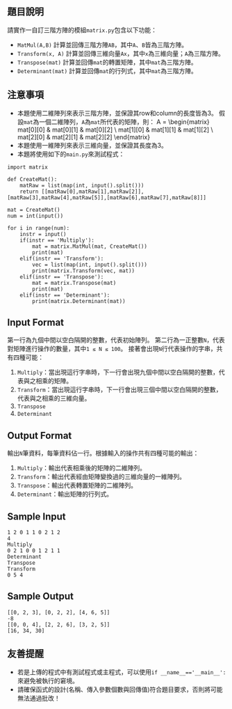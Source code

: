 ## 題目說明
請實作一自訂三階方陣的模組`matrix.py`包含以下功能：
* `MatMul(A,B)`
計算並回傳三階方陣`AB`，其中`A`、`B`皆為三階方陣。
* `Transform(x, A)`
計算並回傳三維向量`Ax`，其中`x`為三維向量；`A`為三階方陣。
* `Transpose(mat)`
計算並回傳`mat`的轉置矩陣，其中`mat`為三階方陣。
* `Determinant(mat)`
計算並回傳`mat`的行列式，其中`mat`為三階方陣。

## 注意事項
* 本題使用二維陣列來表示三階方陣，並保證其row和column的長度皆為3。
假設`mat`為一個二維陣列，`A`為`mat`所代表的矩陣，則：
 A =
 \begin{matrix}
   mat[0][0] & mat[0][1] & mat[0][2] \\
   mat[1][0] & mat[1][1] & mat[1][2] \\
   mat[2][0] & mat[2][1] & mat[2][2]
  \end{matrix}
* 本題使用一維陣列來表示三維向量，並保證其長度為3。
* 本題將使用如下的`main.py`來測試程式：
```python=
import matrix

def CreateMat():
    matRaw = list(map(int, input().split()))
    return [[matRaw[0],matRaw[1],matRaw[2]],[matRaw[3],matRaw[4],matRaw[5]],[matRaw[6],matRaw[7],matRaw[8]]]

mat = CreateMat()
num = int(input())

for i in range(num):
    instr = input()
    if(instr == 'Multiply'):
        mat = matrix.MatMul(mat, CreateMat())
        print(mat)
    elif(instr == 'Transform'):
        vec = list(map(int, input().split()))
        print(matrix.Transform(vec, mat))
    elif(instr == 'Transpose'):
        mat = matrix.Transpose(mat)
        print(mat)
    elif(instr == 'Determinant'):
        print(matrix.Determinant(mat))
```

## Input Format ##
第一行為九個中間以空白隔開的整數，代表初始陣列。
第二行為一正整數`N`，代表對矩陣進行操作的數量，其中`1 ≤ N ≤ 100`。
接著會出現`N`行代表操作的字串，共有四種可能：
1. `Multiply`：當出現這行字串時，下一行會出現九個中間以空白隔開的整數，代表與之相乘的矩陣。
2. `Transform`：當出現這行字串時，下一行會出現三個中間以空白隔開的整數，代表與之相乘的三維向量。
3. `Transpose`
4. `Determinant`
## Output Format ##
輸出`N`筆資料，每筆資料佔一行。根據輸入的操作共有四種可能的輸出：
1. `Multiply`：輸出代表相乘後的矩陣的二維陣列。
2. `Transform`：輸出代表經由矩陣變換過的三維向量的一維陣列。
3. `Transpose`：輸出代表轉置矩陣的二維陣列。
4. `Determinant`：輸出矩陣的行列式。
## Sample Input ##
```
1 2 0 1 1 0 2 1 2
4
Multiply
0 2 1 0 0 1 2 1 1
Determinant
Transpose
Transform
0 5 4
```
## Sample Output ##
```
[[0, 2, 3], [0, 2, 2], [4, 6, 5]]
-8
[[0, 0, 4], [2, 2, 6], [3, 2, 5]]
[16, 34, 30]
```
## 友善提醒 ##
* 若是上傳的程式中有測試程式或主程式，可以使用`if __name__=='__main__':`來避免被執行的窘境。
* 請確保函式的設計(名稱、傳入參數個數與回傳值)符合題目要求，否則將可能無法通過批改！
